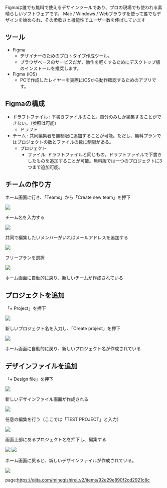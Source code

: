 



Figmaは誰でも無料で使えるデザインツールであり、プロの現場でも使われる素晴らしいソフトウェアです。
Mac / Windows / Webブラウザを使って誰でもデザインを始められ、その柔軟さと機能性でユーザー数を伸ばしています


## ツール

- Figma
    - デザイナーのためのプロトタイプ作成ツール。
    - ブラウザベースのサービスだが、動作を軽くするためにデスクトップ版のインストールを推奨します。
- Figma (iOS)
    - PCで作成したレイヤーを実際にiOSから動作確認するためのアプリです。



## Figmaの構成


- ドラフトファイル : 下書きファイルのこと。自分のみしか編集することができない。（参照は可能）
    - ドラフト
- チーム : 共同編集者を無制限に追加することが可能。ただし、無料プランではプロジェクトの数とファイルの数に制限がある。
    - プロジェクト
        - ファイル: ドラフトファイルと同じもの。ドラフトファイルで下書きしたものを追加することが可能。無料版では一つのプロジェクトに3つまで追加可能。


## チームの作り方

ホーム画面に行き、「Teams」から「Create new team」を押下

<img src="https://github.com/minegishirei/psy/blob/main/img/figma/create_team/1.png?raw=true">

チーム名を入力する

<img src="https://github.com/minegishirei/psy/blob/main/img/figma/create_team/2.png?raw=true">

共同で編集したいメンバーがいればメールアドレスを追加する

<img src="https://github.com/minegishirei/psy/blob/main/img/figma/create_team/3.png?raw=true">

フリープランを選択

<img src="https://github.com/minegishirei/psy/blob/main/img/figma/create_team/4.png?raw=true">

ホーム画面に自動的に戻り、新しいチームが作成されている


## プロジェクトを追加

「+ Project」を押下

<img src="https://github.com/minegishirei/psy/blob/main/img/figma/create_team/5.png?raw=true">

新しいプロジェクト名を入力し、「Create project」を押下

<img src="https://github.com/minegishirei/psy/blob/main/img/figma/create_team/6.png?raw=true">

ホーム画面に自動的に戻り、新しいプロジェクト名が作成されている


## デザインファイルを追加

「+ Design file」を押下

<img src="https://github.com/minegishirei/psy/blob/main/img/figma/create_team/7.png?raw=true">

新しいデザインファイル画面が作成される

<img src="https://github.com/minegishirei/psy/blob/main/img/figma/create_team/8.png?raw=true">


任意の編集を行う（ここでは「TEST PROJECT」と入力）

<img src="https://github.com/minegishirei/psy/blob/main/img/figma/create_team/9.png?raw=true">

画面上部にあるプロジェクト名を押下し、編集する

<img src="https://github.com/minegishirei/psy/blob/main/img/figma/create_team/10.png?raw=true">

<img src="https://github.com/minegishirei/psy/blob/main/img/figma/create_team/11.png?raw=true">

ホーム画面に戻ると、新しいデザインファイルが作成されている。

<img src="https://github.com/minegishirei/psy/blob/main/img/figma/create_team/12.png?raw=true">



page:https://qiita.com/minegishirei_v2/items/92e29e890f2cd2921c8c



